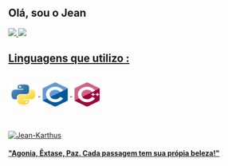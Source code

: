 ## Olá, sou o Jean

<div>
  <a href="https://github.com/jaintc">
  <img height="180em" src="https://github-readme-stats.vercel.app/api?username=jaintc&show_icons=true&theme=dracula&include_all_commits=true&count_private=true"/>
  <img height="150em" src="https://github-readme-stats.vercel.app/api/top-langs/?username=jaintc&layout=compact&langs_count=7&theme=dracula"/>
    </div>
    
## Linguagens que utilizo :
    
    

  <div style="display: inline_block"><br>
  <img align="center" alt="Jean-Py" height="50" width="60" src="https://raw.githubusercontent.com/devicons/devicon/master/icons/python/python-original.svg">
  <img align="center" alt="Jean-C" height="50" width="60" src="https://raw.githubusercontent.com/devicons/devicon/master/icons/c/c-original.svg">
  <img align="center" alt="Jean-Py" height="50" width="60" src="https://raw.githubusercontent.com/devicons/devicon/master/icons/cplusplus/cplusplus-original.svg">
  </div>
  
 ##
 ##
 ##

 <div style="display: inline_block"><br>
 <img align="center" alt="Jean-Karthus" height="300" width="450" src="https://cdn.discordapp.com/attachments/733782835067879487/886918149348409364/karthus.gif">
 </div>
  
  #### "Agonia, Êxtase, Paz. Cada passagem tem sua própia beleza!" 
